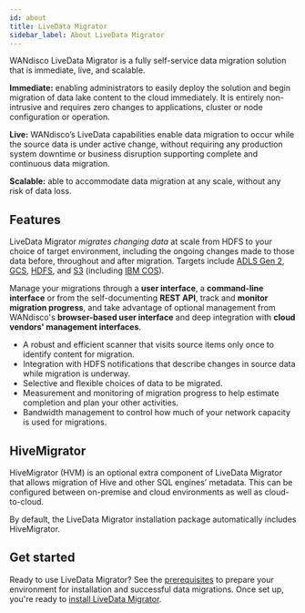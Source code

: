 ```yaml
---
id: about
title: LiveData Migrator
sidebar_label: About LiveData Migrator
---
```


WANdisco LiveData Migrator is a fully self-service data migration solution that is immediate, live, and scalable.

**Immediate:** enabling administrators to easily deploy the solution and begin migration of data lake content to the cloud immediately. It is entirely non-intrusive and requires zero changes to applications, cluster or node configuration or operation.

**Live:** WANdisco’s LiveData capabilities enable data migration to occur while the source data is under active change, without requiring any production system downtime or business disruption supporting complete and continuous data migration.

**Scalable:** able to accommodate data migration at any scale, without any risk of data loss.

## Features

LiveData Migrator _migrates changing data_ at scale from HDFS to your choice of target environment, including the ongoing changes made to those data before, throughout and after migration. Targets include  [ADLS Gen 2](https://docs.microsoft.com/en-us/azure/storage/blobs/data-lake-storage-introduction), [GCS](https://cloud.google.com/storage), [HDFS](https://hadoop.apache.org/docs/current/hadoop-project-dist/hadoop-hdfs/HdfsDesign.html), and [S3](https://hadoop.apache.org/docs/current/hadoop-aws/tools/hadoop-aws/index.html) (including [IBM COS](https://cloud.ibm.com/docs/cloud-object-storage?topic=cloud-object-storage-getting-started-cloud-object-storage)).

Manage your migrations through a **user interface**, a **command-line interface** or from the self-documenting **REST API**, track and **monitor migration progress**, and take advantage of optional management from WANdisco's **browser-based user interface** and deep integration with **cloud vendors' management interfaces**.

- A robust and efficient scanner that visits source items only once to identify content for migration.
- Integration with HDFS notifications that describe changes in source data while migration is  underway.
- Selective and flexible choices of data to be migrated.
- Measurement and monitoring of migration progress to help estimate completion and plan your other activities.
- Bandwidth management to control how much of your network capacity is used for migrations.

## HiveMigrator

HiveMigrator (HVM) is an optional extra component of LiveData Migrator that allows migration of Hive and other SQL engines’ metadata. This can be configured between on-premise and cloud environments as well as cloud-to-cloud.

By default, the LiveData Migrator installation package automatically includes HiveMigrator.

## Get started

Ready to use LiveData Migrator? See the [prerequisites](./installation.md#prerequisites) to prepare your environment for installation and successful data migrations. Once set up, you're ready to [install LiveData Migrator](./installation.md).
